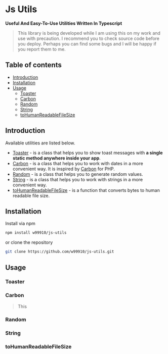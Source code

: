 # Js Utils
**Useful And Easy-To-Use Utilities Written In Typescript**

> This library is being developed while I am using this on my work and use with precaution. I recommend you to check source code before you deploy.
> Perhaps you can find some bugs and I will be happy if you report them to me.

## Table of contents
- [Introduction](#introduction)
- [Installation](#installation)
- [Usage](#Usage)
  - [Toaster](#Toaster)
  - [Carbon](#Carbon)
  - [Random](#Random)
  - [String](#String)
  - [toHumanReadableFileSize](#toHumanReadableFileSize)

## Introduction
Available utilities are listed below.
- [Toaster](#Toaster) - is a class that helps you to show toast messages with **a single static method anywhere inside your app**.
- [Carbon](#Carbon) - is a class that helps you to work with dates in a more convenient way. It is inspired by [Carbon](https://carbon.nesbot.com/) for PHP.
- [Random](#Random) - is a class that helps you to generate random values.
- [String](#String) - is a class that helps you to work with strings in a more convenient way.
- [toHumanReadableFileSize](#toHumanReadableFileSize) - is a function that converts bytes to human readable file size.

## Installation

Install via npm
```bash
npm install w99910/js-utils
```
or clone the repository
```bash
git clone https://github.com/w99910/js-utils.git
```

## Usage

### Toaster

### Carbon
> This 

### Random

### String

### toHumanReadableFileSize
